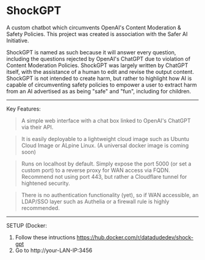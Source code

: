 # ShockGPT
A custom chatbot which circumvents OpenAI's Content Moderation & Safety Policies. This project was created is association with the Safer AI Initiative. 

ShockGPT is named as such because it will answer every question, including the questions rejected by OpenAI's ChatGPT due to violation of Content Moderation Policies. ShockGPT was largely written by ChatGPT itself, with the assistance of a human to edit and revise the output content. ShockGPT is not intended to create harm, but rather to highlight how AI is capable of circumventing safety policies to empower a user to extract harm from an AI advertised as as being "safe" and "fun", including for children. 
_______________________________________________________________________________________________________________________________________________________________________

Key Features: 

> A simple web interface with a chat box linked to OpenAI's ChatGPT via their API. 

> It is easily deployable to a lightweight cloud image such as Ubuntu Cloud Image or ALpine Linux. (A universal docker image is coming soon)

> Runs on localhost by default. Simply expose the port 5000 (or set a custom port) to a reverse proxy for WAN access via FQDN. Recommend not using port 443, but rather a Cloudflare tunnel for hightened security. 

> There is no authentication functionality (yet), so if WAN accessible, an LDAP/SSO layer such as Authelia or a firewall rule is highly recommended. 
 
_______________________________________________________________________________________________________________________________________________________________________

SETUP (Docker: 

1. Follow these intructions https://hub.docker.com/r/datadudedev/shock-gpt
2. Go to http://your-LAN-IP:3456
